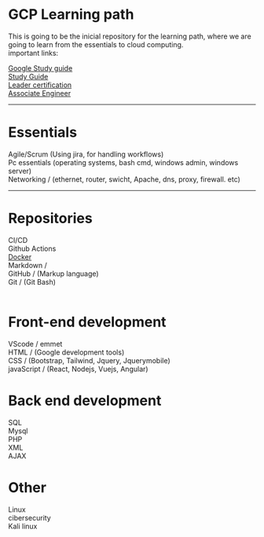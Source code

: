 # GCP Learning path 
This is going to be the inicial repository for the learning path, where we are going to learn from the essentials to cloud computing.<br>
important links: <br>

[Google Study guide](https://github.com/SmoshCH/GCP/blob/main/GCPStudyGuideMy.pdf)<br>
[Study Guide](/studyguide.md)<br>
[Leader certification](https://www.youtube.com/watch?v=cbcd6-m8sHg&ab_channel=freeCodeCamp.org)<br>
[Associate Engineer](https://www.youtube.com/watch?v=jpno8FSqpc8&ab_channel=freeCodeCamp.org)<br>



------------------------------------------

# Essentials
Agile/Scrum (Using jira, for handling workflows)<br>
Pc essentials (operating systems, bash cmd, windows admin, windows server)<br>
Networking / (ethernet, router, swicht, Apache, dns, proxy, firewall. etc)<br>

-------------
# Repositories 
CI/CD <br>
Github Actions<br>
[Docker](/Docker/README.md)<br>
Markdown / <br>
GitHub / (Markup language)<br>
Git    /  (Git Bash)<br>
<br>

# Front-end development
VScode / emmet<br>
HTML  / (Google development tools)<br>
CSS   / (Bootstrap, Tailwind, Jquery, Jquerymobile)<br>
javaScript  / (React, Nodejs, Vuejs, Angular)<br>

# Back end development
SQL<br>
Mysql<br>
PHP<br>
XML<br>
AJAX<br>

# Other<br> 
Linux<br>
cibersecurity<br>
Kali linux <br>
